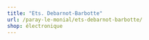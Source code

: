 ```yaml
---
title: "Ets. Debarnot-Barbotte"
url: /paray-le-monial/ets-debarnot-barbotte/
shop: électronique
---
```

